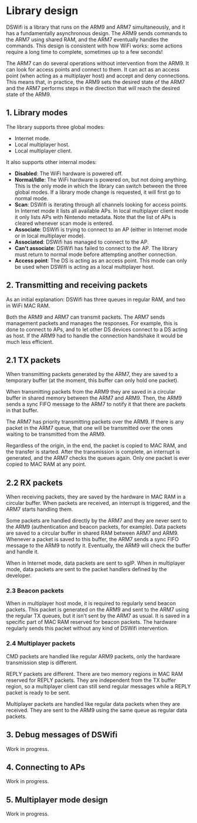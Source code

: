 # Library design

DSWifi is a library that runs on the ARM9 and ARM7 simultaneously, and it has a
fundamentally asynchronous design. The ARM9 sends commands to the ARM7 using
shared RAM, and the ARM7 eventually handles the commands. This design is
consistent with how WiFi works: some actions require a long time to complete,
sometimes up to a few seconds!

The ARM7 can do several operations without intervention from the ARM9. It can
look for access points and connect to them. It can act as an access point (when
acting as a multiplayer host) and accept and deny connections. This means that,
in practice, the ARM9 sets the desired state of the ARM7 and the ARM7 performs
steps in the direction that will reach the desired state of the ARM9.

## 1. Library modes

The library supports three global modes:

- Internet mode.
- Local multiplayer host.
- Local multiplayer client.

It also supports other internal modes:

- **Disabled**: The WiFi hardware is powered off.
- **Normal/Idle**: The WiFi hardware is powered on, but not doing anything. This
  is the only mode in which the library can switch between the three global
  modes. If a library mode change is requested, it will first go to normal mode.
- **Scan**: DSWifi is iterating through all channels looking for access points.
  In Internet mode it lists all available APs. In local multiplayer client mode
  it only lists APs with Nintendo metadata. Note that the list of APs is cleared
  whenever scan mode is entered.
- **Associate**: DSWifi is trying to connect to an AP (either in Internet mode
  or in local multiplayer mode).
- **Associated**: DSWifi has managed to connect to the AP.
- **Can't associate**: DSWifi has failed to connect to the AP. The library must
  return to normal mode before attempting another connection.
- **Access point**: The DS is acting as an access point. This mode can only be
  used when DSWifi is acting as a local multiplayer host.

## 2. Transmitting and receiving packets

As an initial explanation: DSWifi has three queues in regular RAM, and two in
WiFi MAC RAM.

Both the ARM9 and ARM7 can transmit packets. The ARM7 sends management packets
and manages the responses. For example, this is done to connect to APs, and to
let other DS devices connect to a DS acting as host. If the ARM9 had to handle
the connection handshake it would be much less efficient.

## 2.1 TX packets

When transmitting packets generated by the ARM7, they are saved to a temporary
buffer (at the moment, this buffer can only hold one packet).

When transmitting packets from the ARM9 they are saved in a circular buffer in
shared memory between the ARM7 and ARM9. Then, the ARM9 sends a sync FIFO
message to the ARM7 to notify it that there are packets in that buffer.

The ARM7 has priority transmitting packets over the ARM9. If there is any packet
in the ARM7 queue, that one will be transmitted over the ones waiting to be
transmitted from the ARM9.

Regardless of the origin, in the end, the packet is copied to MAC RAM, and the
transfer is started. After the transmission is complete, an interrupt is
generated, and the ARM7 checks the queues again. Only one packet is ever copied
to MAC RAM at any point.

## 2.2 RX packets

When receiving packets, they are saved by the hardware in MAC RAM in a circular
buffer. When packets are received, an interrupt is triggered, and the ARM7
starts handling them.

Some packets are handled directly by the ARM7 and they are never sent to the
ARM9 (authentication and beacon packets, for example). Data packets are saved to
a circular buffer in shared RAM between ARM7 and ARM9. Whenever a packet is
saved to this buffer, the ARM7 sends a sync FIFO message to the ARM9 to notify
it. Eventually, the ARM9 will check the buffer and handle it.

When in Internet mode, data packets are sent to sgIP. When in multiplayer mode,
data packets are sent to the packet handlers defined by the developer.

### 2.3 Beacon packets

When in multiplayer host mode, it is required to regularly send beacon packets.
This packet is generated on the ARM9 and sent to the ARM7 using the regular TX
queues, but it isn't sent by the ARM7 as usual. It is saved in a specific part
of MAC RAM reserved for beacon packets. The hardware regularly sends this packet
without any kind of DSWifi intervention.

### 2.4 Multiplayer packets

CMD packets are handled like regular ARM9 packets, only the hardware
transmission step is different.

REPLY packets are different. There are two memory regions in MAC RAM reserved
for REPLY packets. They are independent from the TX buffer region, so a
multiplayer client can still send regular messages while a REPLY packet is ready
to be sent.

Multiplayer packets are handled like regular data packets when they are
received. They are sent to the ARM9 using the same queue as regular data
packets.

## 3. Debug messages of DSWifi

Work in progress.

## 4. Connecting to APs

Work in progress.

## 5. Multiplayer mode design

Work in progress.
